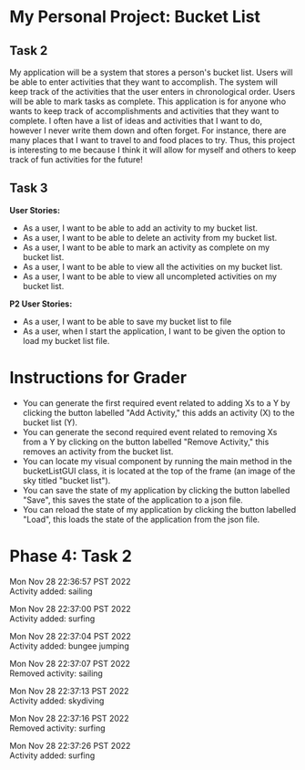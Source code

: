 # My Personal Project: Bucket List

## Task 2

My application will be a system that stores a person's bucket list. Users will be able
to enter activities that they want to accomplish. The system will keep track 
of the activities that the user enters in chronological order. Users will be able to
mark tasks as complete. This application 
is for anyone who wants to keep track of accomplishments and activities that they want to complete.
I often have a list of ideas and activities that I want to do, however I never write them down and
often forget. For instance, there are many places that I want to travel to and food places to try. 
Thus, this project is interesting to me because I think it will allow for myself and others to 
keep track of fun activities for the future!


## Task 3

**User Stories:**
- As a user, I want to be able to add an activity to my bucket list.
- As a user, I want to be able to delete an activity from my bucket list.
- As a user, I want to be able to mark an activity as complete on my bucket list.
- As a user, I want to be able to view all the activities on my bucket list.
- As a user, I want to be able to view all uncompleted activities on my bucket list.

**P2 User Stories:**
- As a user, I want to be able to save my bucket list to file
- As a user, when I start the application, I want to be given the option to load my bucket list file.

# Instructions for Grader

- You can generate the first required event related to adding Xs to a Y by clicking the button labelled "Add Activity," 
this adds an activity (X) to the bucket list (Y).
- You can generate the second required event related to removing Xs from a Y by clicking on the button labelled "Remove Activity," 
this removes an activity from the bucket list.
- You can locate my visual component by running the main method in the bucketListGUI class, it is located at the top of the frame (an image of the sky titled "bucket list").
- You can save the state of my application by clicking the button labelled "Save", this saves the state of the application to a json file.
- You can reload the state of my application by clicking the button labelled "Load", this loads the state of the application from the json file.

# Phase 4: Task 2

Mon Nov 28 22:36:57 PST 2022\
Activity added: sailing

Mon Nov 28 22:37:00 PST 2022\
Activity added: surfing

Mon Nov 28 22:37:04 PST 2022\
Activity added: bungee jumping

Mon Nov 28 22:37:07 PST 2022\
Removed activity: sailing

Mon Nov 28 22:37:13 PST 2022\
Activity added: skydiving

Mon Nov 28 22:37:16 PST 2022\
Removed activity: surfing

Mon Nov 28 22:37:26 PST 2022\
Activity added: surfing